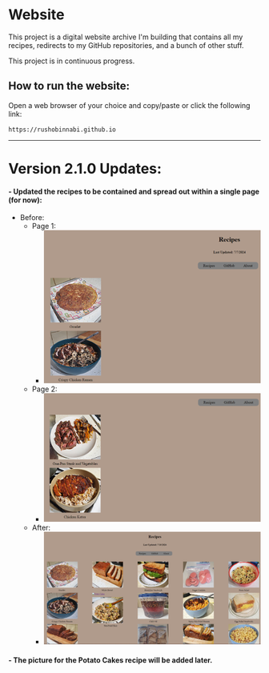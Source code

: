 # Website

This project is a digital website archive I'm building that contains all my recipes, redirects to my GitHub repositories, and a bunch of other stuff.

This project is in continuous progress.

## How to run the website:

Open a web browser of your choice and copy/paste or click the following link:

	https://rushobinnabi.github.io
---

# Version 2.1.0 Updates:
#### - Updated the recipes to be contained and spread out within a single page (for now): 
- Before:
    - Page 1:
      - ![before_recipes_page_1.png](pictures/updatePictures/before_recipes_page_1.png)
    - Page 2:
      - ![before_recipes_page_2.png](pictures/updatePictures/before_recipes_page_2.png)
  - After:
      - ![after_recipes_page.png](pictures/updatePictures/after_recipes_page.png)
#### - The picture for the Potato Cakes recipe will be added later.